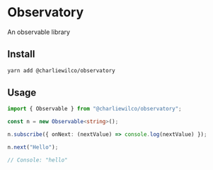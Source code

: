 # Observatory

An observable library

## Install

```sh
yarn add @charliewilco/observatory
```

## Usage

```ts
import { Observable } from "@charliewilco/observatory";

const n = new Observable<string>();

n.subscribe({ onNext: (nextValue) => console.log(nextValue) });

n.next("Hello");

// Console: "hello"
```
